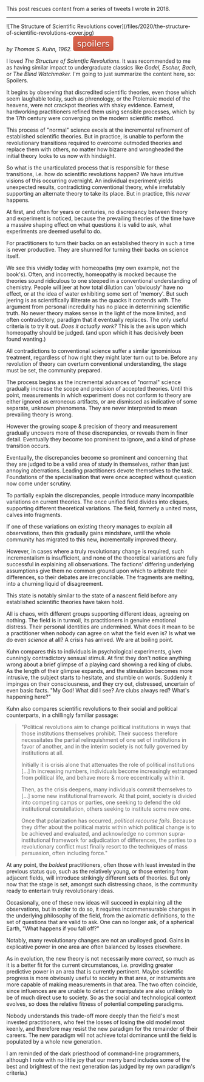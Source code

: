 <!--
.. title: The Structure of Scientific Revolutions
.. slug: the-structure-of-scientific-revolutions
.. date: 2020-06-14 09:02:22 UTC-05:00
.. tags: media,book,non-fiction,science,politics
.. category: 
-->

This post rescues content from a series of tweets I wrote in 2018.

---

<span style="float: left">
![The Structure of Scientific Revolutions cover](/files/2020/the-structure-of-scientific-revolutions-cover.jpg)
</span>

_by Thomas S. Kuhn, 1962._ ![spoilers](/files/spoilers.svg)

I loved *The Structure of Scientfic Revolutions*.
It was recommended to me as having similar impact to undergraduate
classics like *Godel, Escher, Bach*, or *The Blind Watchmaker.* I'm going
to just summarize the content here, so: Spoilers.

It begins by observing that discredited scientific theories, even those
which seem laughable today, such as phrenology, or the Ptolemaic model of the
heavens, were not crackpot theories with shaky evidence. Earnest, hardworking
practitioners refined them using sensible processes, which by the 17th century
were converging on the modern scientific method.

This process of "normal" science excels at the incremental refinement of
established scientific theories. But in practice, is unable to perform the
revolutionary transitions required to overcome outmoded theories and replace
them with others, no matter how bizarre and wrongheaded the initial theory
looks to us now with hindsight.

So what is the unarticulated process that is responsible for these
transitions, i.e. how do scientific revolutions happen? We have intuitive
visions of this occurring overnight. An individual experiment yields unexpected
results, contradicting conventional theory, while irrefutably supporting an
alternate theory to take its place. But in practice, this *never* happens.

At first, and often for years or centuries, no discrepancy between theory and
experiment is noticed, because the prevailing theories of the time have a
massive shaping effect on what questions it is valid to ask, what experiments
are deemed useful to do.

For practitioners to turn their backs on an established theory in such a time
is never productive. They are shunned for turning their backs on science
itself.

We see this vividly today with homeopaths (my own example, not the book's).
Often, and incorrectly, homeopathy is mocked because the theories sound
ridiculous to one steeped in a conventional understanding of chemistry.
People will jeer at how total dilution can 'obviously' have no effect,
or at the idea of water exhibiting some sort of 'memory'. But such jeering is
as scientifically illiterate as the quacks it contends with. The argument from
personal incredulity has no place in determining scientific truth. No newer
theory makes sense in the light of the more limited, and often contradictory,
paradigm that it eventually replaces. The only useful criteria is to try it
out. *Does it actually work?* This is the axis upon which homeopathy should be
judged. (and upon which it has decisively been found wanting.)

All contradictions to conventional science suffer a similar ignominious
treatment, regardless of how right they might later turn out to be. Before any
revolution of theory can overturn conventional understanding, the stage
must be set, the community prepared.

The process begins as the incremental advances of "normal" science gradually
increase the scope and precision of accepted theories. Until this point,
measurements in which experiment does not conform to theory are either ignored
as erroneous artifacts, or are dismissed as indicative of some separate,
unknown phenomena. They are never interpreted to mean prevailing theory is
wrong.

However the growing scope & precision of theory and measurement gradually
uncovers more of these discrepancies, or reveals them in finer detail.
Eventually they become too prominent to ignore, and a kind of phase transition
occurs.

Eventually, the discrepancies become so prominent and concerning that they
are judged to be a valid area of study in themselves, rather than just annoying
aberrations. Leading practitioners devote themselves to the task. Foundations
of the specialisation that were once accepted without question now come under
scrutiny.

To partially explain the discrepancies, people introduce many incompatible
variations on current theories. The once unified field divides into cliques,
supporting different theoretical variations. The field, formerly a united mass,
calves into fragments.

If one of these variations on existing theory manages to explain all
observations, then this gradually gains mindshare, until the whole community
has migrated to this new, incrementally improved theory.

However, in cases where a truly revolutionary change is required, such
incrementalism is insufficient, and none of the theoretical variations are
fully successful in explaining all observations. The factions' differing
underlying assumptions give them no common ground upon which to arbitrate their
differences, so their debates are irreconcilable. The fragments are melting,
into a churning liquid of disagreement.

This state is notably similar to the state of a nascent field before any
established scientific theories have taken hold.

All is chaos, with different groups supporting different ideas, agreeing on
nothing. The field is in turmoil, its practitioners in genuine emotional
distress. Their personal identities are undermined. What does it mean to be a
practitioner when nobody can agree on what the field even is? Is what we do
even *science* at all? A crisis has arrived. We are at boiling point.

Kuhn compares this to individuals in psychological experiments, given cunningly
contradictory sensual stimuli. At first they don't notice anything wrong about
a brief glimpse of a playing card showing a red king of clubs. As the length of
their glimpse expands, and the stimulation becomes more intrusive, the subject
starts to hesitate, and stumble on words. Suddenly it impinges on their
consciousness, and they cry out, distressed, uncertain of even basic facts. "My
God! What did I see? Are clubs always red? What's happening here?"

Kuhn also compares scientific revolutions to their social and political
counterparts, in a chillingly familiar passage:

> "Political revolutions aim to change political institutions in ways that
those institutions themselves prohibit. Their success therefore necessitates
the partial relinquishment of one set of institutions in favor of another, and
in the interim society is not fully governed by institutions at all.
>
> Initially it is crisis alone that attenuates the role of political
institutions [...] In increasing numbers, individuals become increasingly
estranged from political life, and behave more & more eccentrically within
it.
>
> Then, as the crisis deepens, many individuals commit themselves to [...] some
new institutional framework. At that point, society is divided into competing
camps or parties, one seeking to defend the old institutional constellation,
others seeking to institute some new one.
>
> Once that polarization has occurred, *political recourse fails*. Because
they differ about the political matrix within which political change is to be
achieved and evaluated, and acknowledge no common supra-institutional framework
for adjudication of differences, the parties to a revolutionary conflict must
finally resort to the techniques of mass persuasion, often including force."

At any point, the *boldest* practitioners, often those with least invested in
the previous status quo, such as the relatively young, or those entering from
adjacent fields, will introduce strikingly different sets of theories. But only
now that the stage is set, amongst such distressing chaos, is the community
ready to entertain truly revolutionary ideas.

Occasionally, one of these new ideas will succeed in explaining all the
observations, but in order to do so, it requires incommensurable changes in the
underlying philosophy of the field, from the axiomatic definitions, to the set
of questions that are valid to ask. One can no longer ask, of a spherical
Earth, "What happens if you fall off?"

Notably, many revolutionary changes are not an unalloyed good. Gains in
explicative power in one area are often balanced by losses elsewhere.

As in evolution, the new theory is not necessarily more *correct*, so much as
it is a better fit for the current circumstances, i.e. providing greater
predictive power in an area that is currently pertinent. Maybe scientific
progress is more obviously useful to society in that area, or instruments are
more capable of making measurements in that area. The two often coincide,
since influences are are unable to detect or manipulate are also unlikely to
be of much direct use to society. So as the social and technological context
evolves, so does the relative fitness of potential competing paradigms.

Nobody understands this trade-off more deeply than the field's most
invested practitioners, who feel the losses of losing the old model most
keenly, and therefore may resist the new paradigm for the remainder of their
careers. The new paradigm will not achieve total dominance until the field is
populated by a whole new generation.

I am reminded of the dark priesthood of command-line programmers, although
I note with no little joy that our merry band includes some of the best and
brightest of the next generation (as judged by my own paradigm's criteria.)

<br style="clear: left" />

